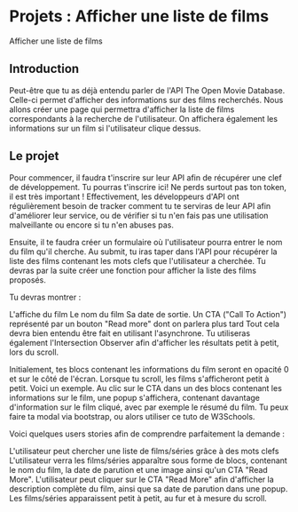 # Projets : Afficher une liste de films
  
Afficher une liste de films
## Introduction
Peut-être que tu as déjà entendu parler de l'API The Open Movie Database. Celle-ci permet d'afficher des informations sur des films recherchés. Nous allons créer une page qui permettra d'afficher la liste de films correspondants à la recherche de l'utilisateur. On affichera également les informations sur un film si l'utilisateur clique dessus.

## Le projet
Pour commencer, il faudra t'inscrire sur leur API afin de récupérer une clef de développement. Tu pourras t'inscrire ici! Ne perds surtout pas ton token, il est très important ! Effectivement, les développeurs d'API ont régulièrement besoin de tracker comment tu te serviras de leur API afin d'améliorer leur service, ou de vérifier si tu n'en fais pas une utilisation malveillante ou encore si tu n'en abuses pas.

Ensuite, il te faudra créer un formulaire où l'utilisateur pourra entrer le nom du film qu'il cherche. Au submit, tu iras taper dans l'API pour récupérer la liste des films contenant les mots clefs que l'utilisateur a cherchée. Tu devras par la suite créer une fonction pour afficher la liste des films proposés.

Tu devras montrer :

L'affiche du film
Le nom du film
Sa date de sortie.
Un CTA ("Call To Action") représenté par un bouton "Read more" dont on parlera plus tard
Tout cela devra bien entendu être fait en utilisant l'asynchrone. Tu utiliseras également l'Intersection Observer afin d'afficher les résultats petit à petit, lors du scroll.

Initialement, tes blocs contenant les informations du film seront en opacité 0 et sur le côté de l'écran. Lorsque tu scroll, les films s'afficheront petit à petit. Voici un exemple. Au clic sur le CTA dans un des blocs contenant les informations sur le film, une popup s'affichera, contenant davantage d'information sur le film cliqué, avec par exemple le résumé du film. Tu peux faire ta modal via bootstrap, ou alors utiliser ce tuto de W3Schools.

Voici quelques users stories afin de comprendre parfaitement la demande :

L'utilisateur peut chercher une liste de films/séries grâce à des mots clefs
L'utilisateur verra les films/séries apparaître sous forme de blocs, contenant le nom du film, la date de parution et une image ainsi qu'un CTA "Read More".
L'utilisateur peut cliquer sur le CTA "Read More" afin d'afficher la description complète du film, ainsi que sa date de parution dans une popup.
Les films/séries apparaissent petit à petit, au fur et à mesure du scroll.